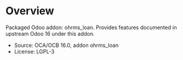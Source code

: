 # Overview

Packaged Odoo addon: ohrms_loan. Provides features documented in upstream Odoo 16 under this addon.

- Source: OCA/OCB 16.0, addon ohrms_loan
- License: LGPL-3

